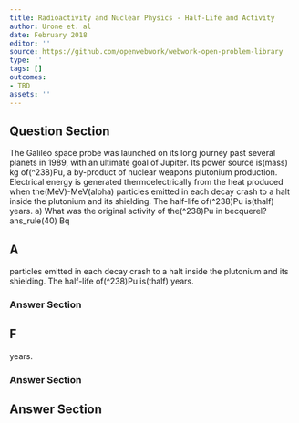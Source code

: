 ```yaml
---
title: Radioactivity and Nuclear Physics - Half-Life and Activity
author: Urone et. al
date: February 2018
editor: ''
source: https://github.com/openwebwork/webwork-open-problem-library
type: ''
tags: []
outcomes:
- TBD
assets: ''
---
```


## Question Section 

The Galileo space probe was launched on its long journey past several planets in 1989, 
with an ultimate goal of Jupiter. Its power source is(mass) kg of(^238)Pu, a by-product of nuclear weapons plutonium production. Electrical energy is generated thermoelectrically from the heat produced when the(MeV)-MeV(alpha) particles emitted in each decay crash to a halt inside the plutonium and its shielding. The half-life of(^238)Pu is(thalf) years. 
a) What was the original activity of the(^238)Pu in becquerel? 
ans_rule(40) Bq
## A
particles emitted in each decay crash to a halt inside the plutonium and its shielding. The half-life of(^238)Pu is(thalf) years. 
### Answer Section
## F
years. 
### Answer Section


## Answer Section

